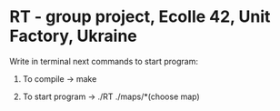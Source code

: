 # RT - group project, Ecolle 42, Unit Factory, Ukraine


Write in terminal next commands to start program:

1) To compile       ->    make

2) To start program ->    ./RT ./maps/*(choose map)
